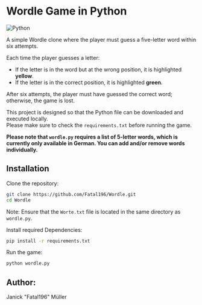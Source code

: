 # Wordle Game in Python

![Python](https://img.shields.io/badge/Python-3.8%2B-blue?logo=python&logoColor=white)

A simple Wordle clone where the player must guess a five-letter word within six attempts.

Each time the player guesses a letter:
- If the letter is in the word but at the wrong position, it is highlighted **yellow**.
- If the letter is in the correct position, it is highlighted **green**.

After six attempts, the player must have guessed the correct word; otherwise, the game is lost.

This project is designed so that the Python file can be downloaded and executed locally.  
Please make sure to check the `requirements.txt` before running the game.

**Please note that `wordle.py` requires a list of 5-letter words, which is currently only available in German. You can add and/or remove words individually.**


## Installation

Clone the repository:

```bash
git clone https://github.com/Fatal196/Wordle.git
cd Wordle
```
Note: Ensure that the `Worte.txt` file is located in the same directory as `wordle.py`.

Install required Dependencies:
```bash
pip install -r requirements.txt
```
Run the game:
```bash
python wordle.py
```
## Author:
Janick "Fatal196" Müller

